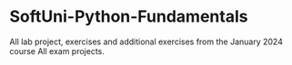 # SoftUni-Python-Fundamentals

All lab project, exercises and additional exercises from the January 2024 course
All exam projects.
